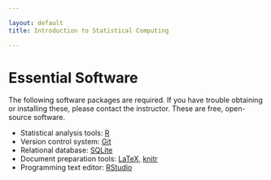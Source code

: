 ```yaml
---

layout: default
title: Introduction to Statistical Computing

---
```


# Essential Software

The following software packages are required. If you have trouble
obtaining or installing these, please contact the instructor. These are free,
open-source software.

-   Statistical analysis tools: [R](http://cran.r-project.org)
-   Version control system: [Git](http://git-scm.com/)
-   Relational database: [SQLite](http://sqlite.org)
-   Document preparation tools: [LaTeX](http://www.latex-project.org/), [knitr](http://yihui.name/knitr/)
-   Programming text editor: [RStudio](https://posit.co/download/rstudio-desktop/)
